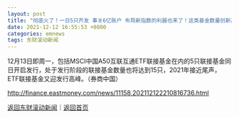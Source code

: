 ```yaml
---
layout: post
title: "彻底火了！一日5只齐发 事关6亿账户 布局新指数的利器也来了！这类基金数量创新高"
date: 2021-12-12 16:55:53 +0800
categories: emnews
tags: 东财滚动新闻
---
```


12月13日即周一，包括MSCI中国A50互联互通ETF联接基金在内的5只联接基金同日开启发行，处于发行阶段的联接基金数量也将达到15只，2021年接近尾声，ETF联接基金又迎发行高峰。（券商中国）

<http://finance.eastmoney.com/news/11158,202112122210816736.html>

[返回东财滚动新闻](//finews.withounder.com/emnews/)｜[返回首页](//finews.withounder.com/)